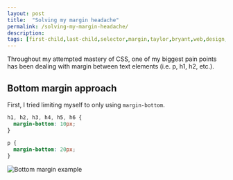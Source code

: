 ```yaml
---
layout: post
title:  "Solving my margin headache"
permalink: /solving-my-margin-headache/
description: 
tags: [first-child,last-child,selector,margin,taylor,bryant,web,design,memphis]
---
```


Throughout my attempted mastery of CSS, one of my biggest pain points has been dealing with margin between text elements (i.e. p, h1, h2, etc.).

## Bottom margin approach
First, I tried limiting myself to only using `margin-bottom`.

```css
h1, h2, h3, h4, h5, h6 {
  margin-bottom: 10px;
}
  
p {
  margin-bottom: 20px;
}
```

![Bottom margin example](https://s3-us-west-2.amazonaws.com/s.cdpn.io/890531/Screen%20Shot%202018-01-06%20at%202.27.38%20PM.png)
